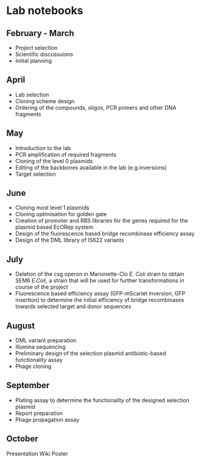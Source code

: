 # Lab notebooks

## February - March

+ Project selection
+ Scientific discussuions
+ Initial planning


## April 

+ Lab selection
+ Cloning scheme design
+ Ordering of the compounds, oligos, PCR primers and other DNA fragments

## May

+ Introduction to the lab
+ PCR amplification of required fragments
+ Cloning of the level 0 plasmids
+ Editing of the backbones available in the lab (e.g.inversions)
+ Target selection

## June

+ Cloning most level 1 plasmids
+ Cloning optimisation for golden gate
+ Creation of promoter and RBS libraries for the genes required for the plasmid based EcORep system
+ Design of the fluorescence based bridge recombinase efficiency assay
+ Design of the DML library of IS622 variants

## July

+ Deletion of the csg operon in Marionette-Clo _E. Coli_ strain to obtain SEM6 _E.Coli_, a strain that will be used for further transformations in course of the project
+ Fluorescence based efficiency assay (GFP-mScarlet inversion, GFP insertion) to determine the initial efficiency of bridge recombinases towards selected target and donor sequences 

## August

+ DML variant preparation
+ Illumina sequencing
+ Preliminary design of the selection plasmid antibiotic-based functionality assay 
+ Phage cloning

## September

+ Plating assay to determine the functionality of the designed selection plasmid  
+ Report preparation
+ Phage propagation assay

## October

Presentation
Wiki
Poster
